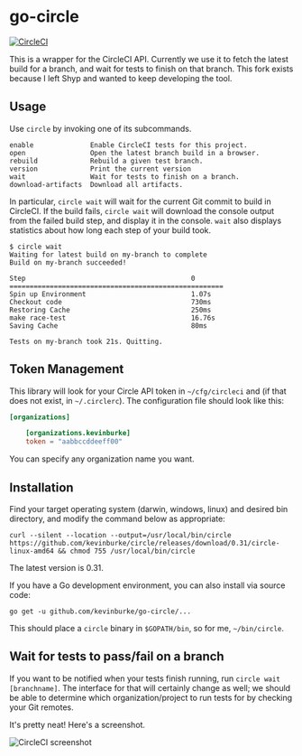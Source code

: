 # go-circle

[![CircleCI](https://circleci.com/gh/kevinburke/go-circle.svg?style=svg)](https://circleci.com/gh/kevinburke/go-circle)

This is a wrapper for the CircleCI API. Currently we use it to fetch the latest
build for a branch, and wait for tests to finish on that branch. This fork
exists because I left Shyp and wanted to keep developing the tool.

## Usage

Use `circle` by invoking one of its subcommands.

	enable              Enable CircleCI tests for this project.
	open                Open the latest branch build in a browser.
	rebuild             Rebuild a given test branch.
	version             Print the current version
	wait                Wait for tests to finish on a branch.
	download-artifacts  Download all artifacts.

In particular, `circle wait` will wait for the current Git commit to build in
CircleCI. If the build fails, `circle wait` will download the console output
from the failed build step, and display it in the console. `wait` also displays
statistics about how long each step of your build took.

```
$ circle wait
Waiting for latest build on my-branch to complete
Build on my-branch succeeded!

Step                                         0
=====================================================
Spin up Environment                          1.07s
Checkout code                                730ms
Restoring Cache                              250ms
make race-test                               16.76s
Saving Cache                                 80ms

Tests on my-branch took 21s. Quitting.
```

## Token Management

This library will look for your Circle API token in `~/cfg/circleci` and (if
that does not exist, in `~/.circlerc`). The configuration file should look like
this:

```toml
[organizations]

    [organizations.kevinburke]
    token = "aabbccddeeff00"
```

You can specify any organization name you want.

## Installation

Find your target operating system (darwin, windows, linux) and desired bin
directory, and modify the command below as appropriate:

    curl --silent --location --output=/usr/local/bin/circle https://github.com/kevinburke/circle/releases/download/0.31/circle-linux-amd64 && chmod 755 /usr/local/bin/circle

The latest version is 0.31.

If you have a Go development environment, you can also install via source code:

```
go get -u github.com/kevinburke/go-circle/...
```

This should place a `circle` binary in `$GOPATH/bin`, so for me,
`~/bin/circle`.

## Wait for tests to pass/fail on a branch

If you want to be notified when your tests finish running, run `circle wait
[branchname]`. The interface for that will certainly change as well; we should
be able to determine which organization/project to run tests for by checking
your Git remotes.

It's pretty neat! Here's a screenshot.

<img src="https://monosnap.com/file/49h2NvVwxDBtHWlphAGiqzdJFDB7xy.png"
alt="CircleCI screenshot">
